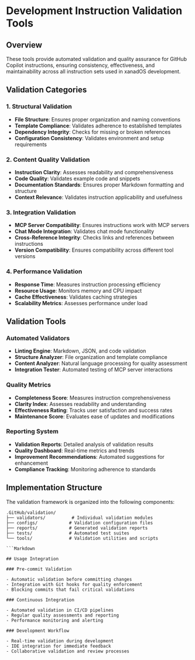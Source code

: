 # Development Instruction Validation Tools

## Overview

These tools provide automated validation and quality assurance for GitHub Copilot instructions,
ensuring consistency, effectiveness, and maintainability across all instruction sets used in xanadOS
development.

## Validation Categories

### 1. Structural Validation

- **File Structure**: Ensures proper organization and naming conventions
- **Template Compliance**: Validates adherence to established templates
- **Dependency Integrity**: Checks for missing or broken references
- **Configuration Consistency**: Validates environment and setup requirements

### 2. Content Quality Validation

- **Instruction Clarity**: Assesses readability and comprehensiveness
- **Code Quality**: Validates example code and snippets
- **Documentation Standards**: Ensures proper Markdown formatting and structure
- **Context Relevance**: Validates instruction applicability and usefulness

### 3. Integration Validation

- **MCP Server Compatibility**: Ensures instructions work with MCP servers
- **Chat Mode Integration**: Validates chat mode functionality
- **Cross-Reference Integrity**: Checks links and references between instructions
- **Version Compatibility**: Ensures compatibility across different tool versions

### 4. Performance Validation

- **Response Time**: Measures instruction processing efficiency
- **Resource Usage**: Monitors memory and CPU impact
- **Cache Effectiveness**: Validates caching strategies
- **Scalability Metrics**: Assesses performance under load

## Validation Tools

### Automated Validators

- **Linting Engine**: Markdown, JSON, and code validation
- **Structure Analyzer**: File organization and template compliance
- **Content Analyzer**: Natural language processing for quality assessment
- **Integration Tester**: Automated testing of MCP server interactions

### Quality Metrics

- **Completeness Score**: Measures instruction comprehensiveness
- **Clarity Index**: Assesses readability and understanding
- **Effectiveness Rating**: Tracks user satisfaction and success rates
- **Maintenance Score**: Evaluates ease of updates and modifications

### Reporting System

- **Validation Reports**: Detailed analysis of validation results
- **Quality Dashboard**: Real-time metrics and trends
- **Improvement Recommendations**: Automated suggestions for enhancement
- **Compliance Tracking**: Monitoring adherence to standards

## Implementation Structure

The validation framework is organized into the following components:

````text
.GitHub/validation/
├── validators/          # Individual validation modules
├── configs/            # Validation configuration files
├── reports/            # Generated validation reports
├── tests/              # Automated test suites
└── tools/              # Validation utilities and scripts

```Markdown

## Usage Integration

### Pre-commit Validation

- Automatic validation before committing changes
- Integration with Git hooks for quality enforcement
- Blocking commits that fail critical validations

### Continuous Integration

- Automated validation in CI/CD pipelines
- Regular quality assessments and reporting
- Performance monitoring and alerting

### Development Workflow

- Real-time validation during development
- IDE integration for immediate feedback
- Collaborative validation and review processes
````
